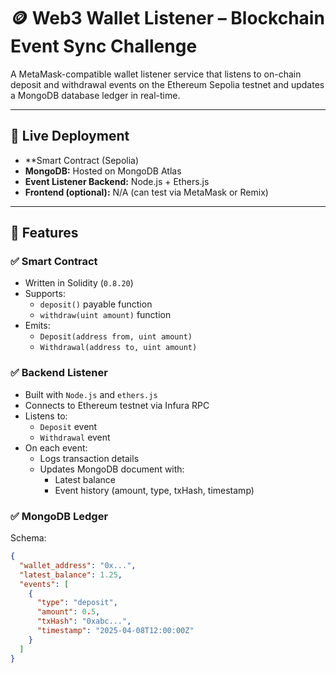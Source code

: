 # 🪙 Web3 Wallet Listener – Blockchain Event Sync Challenge

A MetaMask-compatible wallet listener service that listens to on-chain deposit and withdrawal events on the Ethereum Sepolia testnet and updates a MongoDB database ledger in real-time.

---

## 🔗 Live Deployment

- **Smart Contract (Sepolia)
- **MongoDB:** Hosted on MongoDB Atlas
- **Event Listener Backend:** Node.js + Ethers.js
- **Frontend (optional):** N/A (can test via MetaMask or Remix)

---

## 🧩 Features

### ✅ Smart Contract
- Written in Solidity (`0.8.20`)
- Supports:
  - `deposit()` payable function
  - `withdraw(uint amount)` function
- Emits:
  - `Deposit(address from, uint amount)`
  - `Withdrawal(address to, uint amount)`

### ✅ Backend Listener
- Built with `Node.js` and `ethers.js`
- Connects to Ethereum testnet via Infura RPC
- Listens to:
  - `Deposit` event
  - `Withdrawal` event
- On each event:
  - Logs transaction details
  - Updates MongoDB document with:
    - Latest balance
    - Event history (amount, type, txHash, timestamp)

### ✅ MongoDB Ledger
Schema:
```json
{
  "wallet_address": "0x...",
  "latest_balance": 1.25,
  "events": [
    {
      "type": "deposit",
      "amount": 0.5,
      "txHash": "0xabc...",
      "timestamp": "2025-04-08T12:00:00Z"
    }
  ]
}
